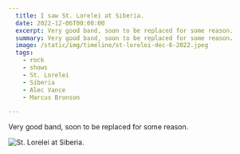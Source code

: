 ```yaml
---
  title: I saw St. Lorelei at Siberia.
  date: 2022-12-06T00:00:00
  excerpt: Very good band, soon to be replaced for some reason.
  summary: Very good band, soon to be replaced for some reason.
  image: /static/img/timeline/st-lorelei-dec-6-2022.jpeg
  tags:
    - rock
    - shows
    - St. Lorelei
    - Siberia
    - Alec Vance
    - Marcus Bronson

---
```


Very good band, soon to be replaced for some reason.

![St. Lorelei at Siberia.](/static/img/timeline/st-lorelei-dec-6-2022.jpeg)